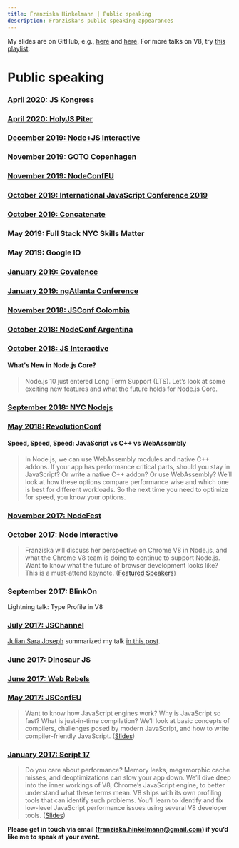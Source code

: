 ```yaml
---
title: Franziska Hinkelmann | Public speaking
description: Franziska's public speaking appearances
---
```

My slides are on GitHub, e.g., [here](https://github.com/fhinkel/JSEngines-HowDoTheyEven) and [here](https://github.com/fhinkel/PerformanceProfiling). For more talks on V8, try [this playlist](https://www.youtube.com/playlist?list=PL65pp6Tpk692lL85jvoOAT_e9Yuzz_nwA).
# Public speaking

### [April 2020: JS Kongress](js-kongress.com)

### [April 2020: HolyJS Piter](holyjs-piter.ru)

### [December 2019: Node+JS Interactive](events19.linuxfoundation.org)

### [November 2019: GOTO Copenhagen](gotocph.com)

### [November 2019: NodeConfEU](www.nodeconf.eu)

### [October 2019: International JavaScript Conference 2019](javascript-conference.com)

### [October 2019: Concatenate](www.concatenate.dev)

### May 2019: Full Stack NYC Skills Matter

### May 2019: Google IO

### [January 2019: Covalence](http://www.covalenceconf.com/)

### [January 2019: ngAtlanta Conference](http://ng-atl.org/)

### [November 2018: JSConf Colombia](https://jsconf.co/)

### [October 2018: NodeConf Argentina](https://2018.nodeconf.com.ar/)

### [October 2018: JS Interactive](https://events.linuxfoundation.org/events/js-interactive-2018/)

#### What's New in Node.js Core?

> Node.js 10 just entered Long Term Support (LTS). Let’s look at some exciting new features and what the future holds for Node.js Core.

### [September 2018: NYC Nodejs](https://www.meetup.com/nodejs/events/254616023/)

### [May 2018: RevolutionConf](https://revolutionconf.com/)

#### Speed, Speed, Speed: JavaScript vs C++ vs WebAssembly

> In Node.js, we can use WebAssembly modules and native C++ addons. If your app has performance critical parts, should you stay in JavaScript? Or write a native C++ addon? Or use WebAssembly? We’ll look at how these options compare performance wise and which one is best for different workloads. So the next time you need to optimize for speed, you know your options.

### [November 2017: NodeFest](http://nodefest.jp/2017/)

### [October 2017: Node Interactive](http://events.linuxfoundation.org/events/node-interactive)

> Franziska will discuss her perspective on Chrome V8 in Node.js, and what the Chrome V8 team is doing to continue to support Node.js. Want to know what the future of browser development looks like? This is a must-attend keynote.  ([Featured Speakers](http://events.linuxfoundation.org/events/node-interactive/program/featured-speakers#franzi-hinkelmann))
 
### September 2017: BlinkOn

Lightning talk: Type Profile in V8

### [July 2017: JSChannel](http://2017.jschannel.com/)

[Julian Sara Joseph](https://medium.com/@jsj14) summarized my talk [in this post](https://medium.com/@jsj14/js-channel-2017-b9e517e27a92).

### [June 2017: Dinosaur JS](https://confreaks.tv/videos/dinosaurjs2017-javascript-engines-how-do-they-even)

### [June 2017: Web Rebels](https://youtu.be/dG6FWBs0JYM)

### [May 2017: JSConfEU](https://2017.jsconf.eu/)
> Want to know how JavaScript engines work? Why is JavaScript so fast? What is just-in-time compilation? We’ll look at basic concepts of compilers, challenges posed by modern JavaScript, and how to write compiler-friendly JavaScript.  ([Slides](https://fhinkel.github.io/JSEngines-HowDoTheyEven/JSConfEU/))

### [January 2017: Script 17](https://youtu.be/j6LfSlg8Fig)

> Do you care about performance? Memory leaks, megamorphic cache misses, and deoptimizations can slow your app down. We’ll dive deep into the inner workings of V8, Chrome’s JavaScript engine, to better understand what these terms mean.  V8 ships with its own profiling tools that can identify such problems. You’ll learn to identify and fix low-level JavaScript performance issues using several V8 developer tools. ([Slides](https://fhinkel.github.io/PerformanceProfiling))
 
**Please get in touch via email (franziska.hinkelmann@gmail.com) if you’d like me to speak at your event.**
